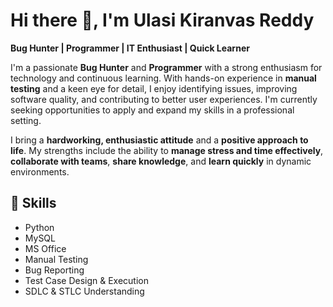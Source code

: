 # Hi there 👋, I'm Ulasi Kiranvas Reddy  
**Bug Hunter | Programmer | IT Enthusiast | Quick Learner**

I'm a passionate **Bug Hunter** and **Programmer** with a strong enthusiasm for technology and continuous learning. With hands-on experience in **manual testing** and a keen eye for detail, I enjoy identifying issues, improving software quality, and contributing to better user experiences. I'm currently seeking opportunities to apply and expand my skills in a professional setting.

I bring a **hardworking, enthusiastic attitude** and a **positive approach to life**. My strengths include the ability to **manage stress and time effectively**, **collaborate with teams**, **share knowledge**, and **learn quickly** in dynamic environments.

## 🔧 Skills
- Python  
- MySQL  
- MS Office  
- Manual Testing  
- Bug Reporting  
- Test Case Design & Execution  
- SDLC & STLC Understanding

